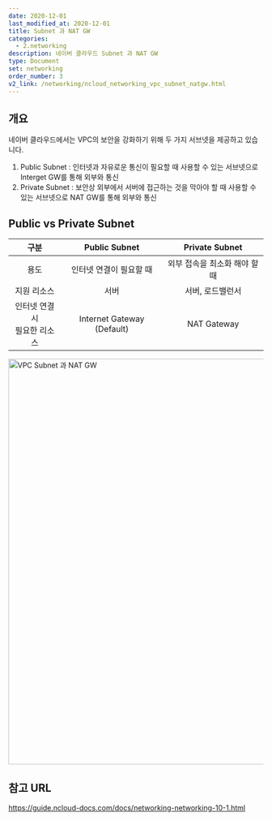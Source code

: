 ```yaml
---
date: 2020-12-01
last_modified_at: 2020-12-01
title: Subnet 과 NAT GW
categories:
  - 2.networking
description: 네이버 클라우드 Subnet 과 NAT GW
type: Document
set: networking
order_number: 3
v2_link: /networking/ncloud_networking_vpc_subnet_natgw.html
---
```


## 개요
네이버 클라우드에서는 VPC의 보안을 강화하기 위해 두 가지 서브넷을 제공하고 있습니다.

1. Public Subnet : 인터넷과 자유로운 통신이 필요할 때 사용할 수 있는 서브넷으로 Interget GW를 통해 외부와 통신
2. Private Subnet : 보안상 외부에서 서버에 접근하는 것을 막아야 할 때 사용할 수 있는 서브넷으로 NAT GW를 통해 외부와 통신

## Public vs Private Subnet

| 구분 | Public Subnet | Private Subnet |
| :----: | :----: | :-----: |
| 용도 | 인터넷 연결이 필요할 때 | 외부 접속을 최소화 해야 할 때 |
| 지원 리소스 | 서버 | 서버, 로드밸런서 |
| 인터넷 연결 시<br>필요한 리소스 | Internet Gateway (Default) | NAT Gateway |


<img src="../../images/ncp_vpc_subnet_natgw.png" alt="VPC Subnet 과 NAT GW" style="width:800px;align:center">

## 참고 URL
<a href="https://guide.ncloud-docs.com/docs/networking-networking-10-1" target="_blank" style="word-break:break-all;">https://guide.ncloud-docs.com/docs/networking-networking-10-1.html</a>
